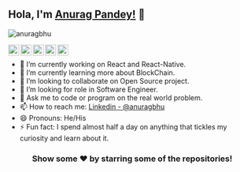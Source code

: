 
## Hola, I'm [Anurag Pandey!](http://anuragbhu.github.io/) 👋


<p align="left"> <img src="https://komarev.com/ghpvc/?username=anuragbhu&label=Profile+Views&color=blue&style=plastic" alt="anuragbhu" /> </p>

<a href="https://www.linkedin.com/in/anuragbhu/">
  <img align="left" alt="Anurag's Linkdein" width="22px" src="https://cdn.jsdelivr.net/npm/simple-icons@v3/icons/linkedin.svg" />
</a>

<a href="https://github.com/anuragbhu">
  <img align="left" alt="Anurag's Github" width="22px" src="https://cdn.jsdelivr.net/npm/simple-icons@v3/icons/github.svg" />
</a>

<a href="https://t.me/anuragbhu">
  <img align="left" alt="Anurag's Telegram" width="22px" src="https://cdn.jsdelivr.net/npm/simple-icons@v3/icons/telegram.svg" />
</a>

<a href="https://www.instagram.com/anurag.bhu">
  <img align="left" alt="Anurag's Instagram" width="22px" src="https://cdn.jsdelivr.net/npm/simple-icons@v3/icons/instagram.svg" />
</a>

<a href="https://www.facebook.com/anuragbhu18">
  <img align="left" alt="Anurag's Facebook" width="22px" src="https://cdn.jsdelivr.net/npm/simple-icons@v3/icons/facebook.svg" />
</a>
<br/>


- 🔭 I’m currently working on React and React-Native.
- 🌱 I’m currently learning more about BlockChain.
- 👯 I’m looking to collaborate on Open Source project.
- 🤔 I’m looking for role in Software Engineer.
- 💬 Ask me to code or program on the real world problem.
- 📫 How to reach me: [Linkedin - @anuragbhu](https://www.linkedin.com/in/anuragbhu/)
- 😄 Pronouns: He/His
- ⚡ Fun fact: I spend almost half a day on anything that tickles my curiosity and learn about it.


<div align="center">

### Show some ❤️ by starring some of the repositories!

</div>
